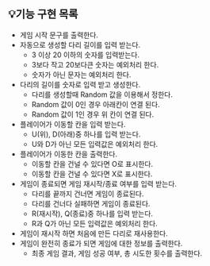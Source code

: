 ## 💡기능 구현 목록
- 게임 시작 문구를 출력한다.
- 자동으로 생성할 다리 길이를 입력 받는다.
    - 3 이상 20 이하의 숫자를 입력받는다.
    - 3보다 작고 20보다큰 숫자는 예외처리 한다.
    - 숫자가 아닌 문자는 예외처리 한다.
- 다리의 길이를 숫자로 입력 받고 생성한다.
    - 다리를 생성할때 Random 값을 이용해서 정한다.
    - Random 값이 0인 경우 아래칸이 연결 된다.
    - Random 값이 1인 경우 위 칸이 연결 된다.
- 플레이어가 이동할 칸을 입력 받는다.
    - U(위), D(아래)중 하나를 입력 받는다.
    - U와 D가 아닌 모든 입력값은 예외처리 한다.
- 플레이어가 이동한 칸을 출력한다.
    - 이동할 칸을 건널 수 있다면 O로 표시한다.
    - 이동할 칸을 건널 수 있다면 X로 표시한다.
- 게임이 종료되면 게임 재시작/종료 여부를 입력 받는다.
    - 다리를 끝까지 건너면 게임이 종료된다.
    - 다리를 건너다 실패하면 게임이 종료된다.
    - R(재시작), Q(종료)중 하나를 입력 받는다.
    - R과 Q가 아닌 모든 입력값은 예외처리 한다.
- 게임이 재시작 하면 처음에 만든 다리로 재사용한다.
- 게임이 완전히 종료가 되면 게임에 대한 정보를 출력한다.
    - 최종 게임 결과, 게임 성공 여부, 총 시도한 횟수를 출력한다.